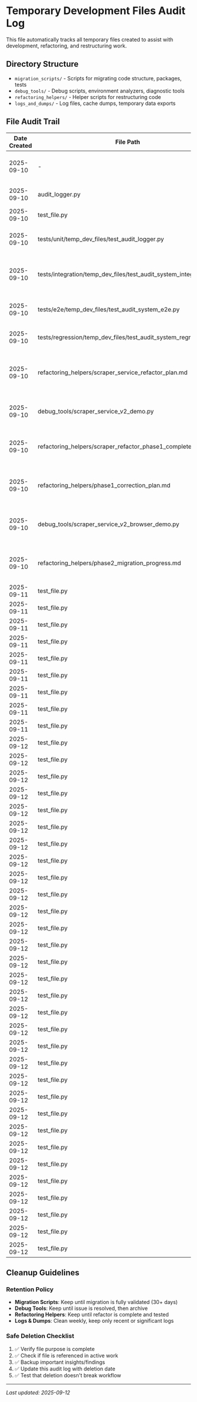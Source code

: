# Temporary Development Files Audit Log

This file automatically tracks all temporary files created to assist with development, refactoring, and restructuring work.

## Directory Structure
- `migration_scripts/` - Scripts for migrating code structure, packages, tests
- `debug_tools/` - Debug scripts, environment analyzers, diagnostic tools  
- `refactoring_helpers/` - Helper scripts for restructuring code
- `logs_and_dumps/` - Log files, cache dumps, temporary data exports

## File Audit Trail

| Date Created | File Path | Purpose | Size | Status | Notes |
|-------------|-----------|---------|------|--------|-------|
| 2025-09-10 | - | Audit system initialized | - | Active | Base tracking system created |
| 2025-09-10 | audit_logger.py | Automated audit logging utility | 5.9 KB | Tested | Unit testing completed |
| 2025-09-10 | test_file.py | Test logging functionality | Pending | Completed | Test successful |
| 2025-09-10 | tests/unit/temp_dev_files/test_audit_logger.py | Unit tests for audit logger core functionality | Pending | Completed |  |
| 2025-09-10 | tests/integration/temp_dev_files/test_audit_system_integration.py | Integration tests for complete audit system workflow | Pending | Completed |  |
| 2025-09-10 | tests/e2e/temp_dev_files/test_audit_system_e2e.py | End-to-end tests for real-world audit system usage | Pending | Completed |  |
| 2025-09-10 | tests/regression/temp_dev_files/test_audit_system_regression.py | Regression tests for audit system stability | Pending | Completed |  |
| 2025-09-10 | refactoring_helpers/scraper_service_refactor_plan.md | Comprehensive plan for refactoring scrapers into independent service | Pending | Created |  |
| 2025-09-10 | debug_tools/scraper_service_v2_demo.py | Demo script to test new scraper service architecture | Pending | Created |  |
| 2025-09-10 | refactoring_helpers/scraper_refactor_phase1_complete.md | Phase 1 completion report - Core infrastructure successful | Pending | Created |  |
| 2025-09-10 | refactoring_helpers/phase1_correction_plan.md | Correcting Phase 1 architecture for browser scrapers focus | Pending | Created |  |
| 2025-09-10 | debug_tools/scraper_service_v2_browser_demo.py | Corrected demo for browser scraper architecture | Pending | Created |  |
| 2025-09-10 | refactoring_helpers/phase2_migration_progress.md | Phase 2: Browser scraper migration in progress | Pending | Created |  |
| 2025-09-11 | test_file.py | Test logging functionality | Pending | Active |  |
| 2025-09-11 | test_file.py | Test logging functionality | Pending | Active |  |
| 2025-09-11 | test_file.py | Test logging functionality | Pending | Active |  |
| 2025-09-11 | test_file.py | Test logging functionality | Pending | Active |  |
| 2025-09-11 | test_file.py | Test logging functionality | Pending | Active |  |
| 2025-09-11 | test_file.py | Test logging functionality | Pending | Active |  |
| 2025-09-11 | test_file.py | Test logging functionality | Pending | Active |  |
| 2025-09-11 | test_file.py | Test logging functionality | Pending | Active |  |
| 2025-09-11 | test_file.py | Test logging functionality | Pending | Active |  |
| 2025-09-12 | test_file.py | Test logging functionality | Pending | Active |  |
| 2025-09-12 | test_file.py | Test logging functionality | Pending | Active |  |
| 2025-09-12 | test_file.py | Test logging functionality | Pending | Active |  |
| 2025-09-12 | test_file.py | Test logging functionality | Pending | Active |  |
| 2025-09-12 | test_file.py | Test logging functionality | Pending | Active |  |
| 2025-09-12 | test_file.py | Test logging functionality | Pending | Active |  |
| 2025-09-12 | test_file.py | Test logging functionality | Pending | Active |  |
| 2025-09-12 | test_file.py | Test logging functionality | Pending | Active |  |
| 2025-09-12 | test_file.py | Test logging functionality | Pending | Active |  |
| 2025-09-12 | test_file.py | Test logging functionality | Pending | Active |  |
| 2025-09-12 | test_file.py | Test logging functionality | Pending | Active |  |
| 2025-09-12 | test_file.py | Test logging functionality | Pending | Active |  |
| 2025-09-12 | test_file.py | Test logging functionality | Pending | Active |  |
| 2025-09-12 | test_file.py | Test logging functionality | Pending | Active |  |
| 2025-09-12 | test_file.py | Test logging functionality | Pending | Active |  |
| 2025-09-12 | test_file.py | Test logging functionality | Pending | Active |  |
| 2025-09-12 | test_file.py | Test logging functionality | Pending | Active |  |
| 2025-09-12 | test_file.py | Test logging functionality | Pending | Active |  |
| 2025-09-12 | test_file.py | Test logging functionality | Pending | Active |  |
| 2025-09-12 | test_file.py | Test logging functionality | Pending | Active |  |
| 2025-09-12 | test_file.py | Test logging functionality | Pending | Active |  |
| 2025-09-12 | test_file.py | Test logging functionality | Pending | Active |  |
| 2025-09-12 | test_file.py | Test logging functionality | Pending | Active |  |
| 2025-09-12 | test_file.py | Test logging functionality | Pending | Active |  |
| 2025-09-12 | test_file.py | Test logging functionality | Pending | Active |  |
| 2025-09-12 | test_file.py | Test logging functionality | Pending | Active |  |
| 2025-09-12 | test_file.py | Test logging functionality | Pending | Active |  |
| 2025-09-12 | test_file.py | Test logging functionality | Pending | Active |  |
| 2025-09-12 | test_file.py | Test logging functionality | Pending | Active |  |
| 2025-09-12 | test_file.py | Test logging functionality | Pending | Active |  |
| 2025-09-12 | test_file.py | Test logging functionality | Pending | Active |  |

## Cleanup Guidelines

### Retention Policy
- **Migration Scripts**: Keep until migration is fully validated (30+ days)
- **Debug Tools**: Keep until issue is resolved, then archive
- **Refactoring Helpers**: Keep until refactor is complete and tested
- **Logs & Dumps**: Clean weekly, keep only recent or significant logs

### Safe Deletion Checklist
1. ✅ Verify file purpose is complete
2. ✅ Check if file is referenced in active work
3. ✅ Backup important insights/findings
4. ✅ Update this audit log with deletion date
5. ✅ Test that deletion doesn't break workflow

---
*Last updated: 2025-09-12*
